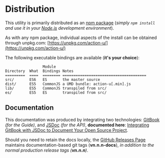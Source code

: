 # Distribution

This utility is primarily distributed as an [npm
package](https://www.npmjs.com/package/action-u) (*simply `npm
install` and use it in your [Node.js](https://nodejs.org/en/)
development environment*).

As with any npm package, individual aspects of the install can be
obtained through unpkg.com:
[https://unpkg.com/action-u/](https://unpkg.com/action-u/)

The following executable bindings are available (**it's your
choice**):

```
                 Module
Directory  What  Bindings Notes
=========  ====  ======== ======================================
src/       ES6   ES       the master source
dist/      ES5   CommonJS a UMD bundle: action-u[.min].js
lib/       ES5   CommonJS transpiled from src/
es/        ES5   ES       transpiled from src/
```

## Documentation

This documentation was produced by integrating two technologies:
[GitBook](https://github.com/GitbookIO/gitbook) *(for the Guide)*, and
[JSDoc](http://usejsdoc.org/) *(for the API)*, **documented here**:
[Integrating GitBook with JSDoc to Document Your Open Source
Project](https://medium.com/@kevinast/integrate-gitbook-jsdoc-974be8df6fb3).

Should you need to retain the docs locally, the [GitHub Releases
Page](https://github.com/KevinAst/action-u/releases) maintains
documentation-based git tags (**vn.n.n-docs**), *in addition to the normal production
release tags (**vn.n.n**)*.
